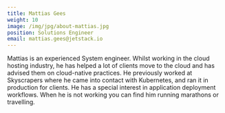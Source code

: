 ```yaml
---
title: Mattias Gees
weight: 10
image: /img/jpg/about-mattias.jpg
position: Solutions Engineer
email: mattias.gees@jetstack.io
---
```


Mattias is an experienced System engineer. Whilst working in the cloud hosting
industry, he has helped a lot of clients move to the cloud and has advised them
on cloud-native practices. He previously worked at Skyscrapers where he came
into contact with Kubernetes, and ran it in production for clients. He has a
special interest in application deployment workflows. When he is not working you
can find him running marathons or travelling.
